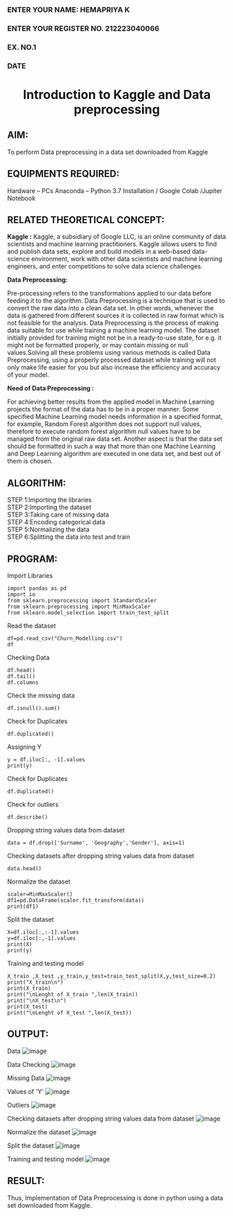 <H3>ENTER YOUR NAME: HEMAPRIYA K</H3>
<H3>ENTER YOUR REGISTER NO. 212223040066</H3>
<H3>EX. NO.1</H3>
<H3>DATE</H3>
<H1 ALIGN =CENTER> Introduction to Kaggle and Data preprocessing</H1>

## AIM:

To perform Data preprocessing in a data set downloaded from Kaggle

## EQUIPMENTS REQUIRED:
Hardware – PCs
Anaconda – Python 3.7 Installation / Google Colab /Jupiter Notebook

## RELATED THEORETICAL CONCEPT:

**Kaggle :**
Kaggle, a subsidiary of Google LLC, is an online community of data scientists and machine learning practitioners. Kaggle allows users to find and publish data sets, explore and build models in a web-based data-science environment, work with other data scientists and machine learning engineers, and enter competitions to solve data science challenges.

**Data Preprocessing:**

Pre-processing refers to the transformations applied to our data before feeding it to the algorithm. Data Preprocessing is a technique that is used to convert the raw data into a clean data set. In other words, whenever the data is gathered from different sources it is collected in raw format which is not feasible for the analysis.
Data Preprocessing is the process of making data suitable for use while training a machine learning model. The dataset initially provided for training might not be in a ready-to-use state, for e.g. it might not be formatted properly, or may contain missing or null values.Solving all these problems using various methods is called Data Preprocessing, using a properly processed dataset while training will not only make life easier for you but also increase the efficiency and accuracy of your model.

**Need of Data Preprocessing :**

For achieving better results from the applied model in Machine Learning projects the format of the data has to be in a proper manner. Some specified Machine Learning model needs information in a specified format, for example, Random Forest algorithm does not support null values, therefore to execute random forest algorithm null values have to be managed from the original raw data set.
Another aspect is that the data set should be formatted in such a way that more than one Machine Learning and Deep Learning algorithm are executed in one data set, and best out of them is chosen.


## ALGORITHM:
STEP 1:Importing the libraries<BR>
STEP 2:Importing the dataset<BR>
STEP 3:Taking care of missing data<BR>
STEP 4:Encoding categorical data<BR>
STEP 5:Normalizing the data<BR>
STEP 6:Splitting the data into test and train<BR>

##  PROGRAM:

Import Libraries
```
import pandas as pd
import io
from sklearn.preprocessing import StandardScaler
from sklearn.preprocessing import MinMaxScaler
from sklearn.model_selection import train_test_split

```
Read the dataset

```
df=pd.read_csv("Churn_Modelling.csv")
df
```

Checking Data
```
df.head()
df.tail()
df.columns
```
Check the missing data
```
df.isnull().sum()
```
Check for Duplicates
```
df.duplicated()
```

Assigning Y
```
y = df.iloc[:, -1].values
print(y)
```

Check for Duplicates
```
df.duplicated()
```


Check for outliers
```
df.describe()
```

Dropping string values data from dataset
```
data = df.drop(['Surname', 'Geography','Gender'], axis=1)
```

Checking datasets after dropping string values data from dataset
```
data.head()
```
Normalize the dataset
```
scaler=MinMaxScaler()
df1=pd.DataFrame(scaler.fit_transform(data))
print(df1)
```
Split the dataset
```
X=df.iloc[:,:-1].values
y=df.iloc[:,-1].values
print(X)
print(y)

```

Training and testing model
```
X_train ,X_test ,y_train,y_test=train_test_split(X,y,test_size=0.2)
print("X_train\n")
print(X_train)
print("\nLenght of X_train ",len(X_train))
print("\nX_test\n")
print(X_test)
print("\nLenght of X_test ",len(X_test))
```






## OUTPUT:
Data
![image](https://github.com/user-attachments/assets/d861bfce-17ba-4f27-b49f-be9aa85c1b7a)


Data Checking
![image](https://github.com/user-attachments/assets/eee31055-b964-4d20-a01c-2bc633ff2577)

Missing Data
![image](https://github.com/user-attachments/assets/b46f890b-02d7-460c-ac48-8ce3978eced7)



Values of 'Y'
![image](https://github.com/user-attachments/assets/78bbba4c-f5a1-4f2b-ba29-b4b24310f38d)




Outliers
![image](https://github.com/user-attachments/assets/c5e0cd48-bcd6-42a3-bdb5-b5d5823ce3cf)

Checking datasets after dropping string values data from dataset
![image](https://github.com/user-attachments/assets/0b1feaee-e870-4e88-9fba-ce80ae09a34e)


Normalize the dataset
![image](https://github.com/user-attachments/assets/27aa93d5-a920-4e24-a850-ddd5e22ea0aa)

Split the dataset
![image](https://github.com/user-attachments/assets/8195b084-5d20-4ca8-b6d5-af337776a919)

Training and testing model
![image](https://github.com/user-attachments/assets/6f8fd84e-7dea-4833-bc00-617881fa9776)








## RESULT:
Thus, Implementation of Data Preprocessing is done in python  using a data set downloaded from Kaggle.


